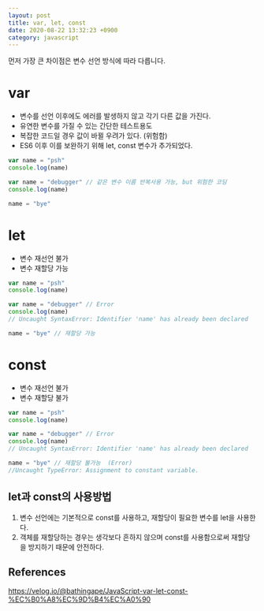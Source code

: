 ```yaml
---
layout: post
title: var, let, const
date: 2020-08-22 13:32:23 +0900
category: javascript
---
```


먼저 가장 큰 차이점은 변수 선언 방식에 따라 다릅니다.

# var 
- 변수를 선언 이후에도 에러를 발생하지 않고 각기 다른 값을 가진다.
- 유연한 변수를 가질 수 있는 간단한 테스트용도
- 복잡한 코드일 경우 값이 바뀔 우려가 있다. (위험함)
- ES6 이후 이를 보완하기 위해 let, const 변수가 추가되었다.

```javascript
var name = "psh"
console.log(name)

var name = "debugger" // 같은 변수 이름 반복사용 가능, but 위험한 코딩
console.log(name)

name = "bye"
```

# let
- 변수 재선언 불가
- 변수 재할당 가능

```javascript
var name = "psh"
console.log(name)

var name = "debugger" // Error
console.log(name)
// Uncaught SyntaxError: Identifier 'name' has already been declared

name = "bye" // 재할당 가능
```

# const
- 변수 재선언 불가
- 변수 재할당 불가

```javascript
var name = "psh"
console.log(name)

var name = "debugger" // Error
console.log(name)
// Uncaught SyntaxError: Identifier 'name' has already been declared

name = "bye" // 재할당 불가능  (Error)
//Uncaught TypeError: Assignment to constant variable.
```


## let과 const의 사용방법
1) 변수 선언에는 기본적으로 const를 사용하고, 재할당이 필요한 변수를 let을 사용한다.
2) 객체를 재할당하는 경우는 생각보다 흔하지 않으며 const를 사용함으로써 재할당을 방지하기 때문에 안전하다.


## References
https://velog.io/@bathingape/JavaScript-var-let-const-%EC%B0%A8%EC%9D%B4%EC%A0%90